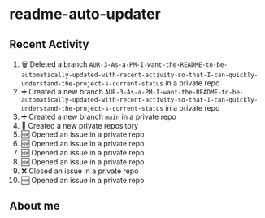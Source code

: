# readme-auto-updater

## Recent Activity
<!--START_SECTION:activity-->
1. 🗑️ Deleted a branch `AUR-3-As-a-PM-I-want-the-README-to-be-automatically-updated-with-recent-activity-so-that-I-can-quickly-understand-the-project-s-current-status` in a private repo
2. ➕ Created a new branch `AUR-3-As-a-PM-I-want-the-README-to-be-automatically-updated-with-recent-activity-so-that-I-can-quickly-understand-the-project-s-current-status` in a private repo
3. ➕ Created a new branch `main` in a private repo
4. 🎉 Created a new private repository
5. 🆕 Opened an issue in a private repo
6. 🆕 Opened an issue in a private repo
7. 🆕 Opened an issue in a private repo
8. 🆕 Opened an issue in a private repo
9. ❌ Closed an issue in a private repo
10. 🆕 Opened an issue in a private repo
<!--END_SECTION:activity-->


## About me
